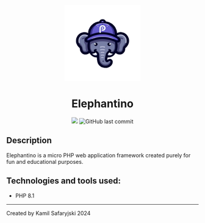 <div align="center">
  <img alt="ElephantinoLogo" src=".github/pictures/logo.png" width="200px"/>
        <h1>Elephantino</h1>
        <img src="https://img.shields.io/github/contributors/KamSaf/elephantino"/></a>
      <img alt="GitHub last commit" src="https://img.shields.io/github/last-commit/KamSaf/elephantino"/>
</div>


## Description

Elephantino is a micro PHP web application framework created purely for fun and educational purposes.


## Technologies and tools used:

- PHP 8.1


<hr>

Created by Kamil Safaryjski 2024